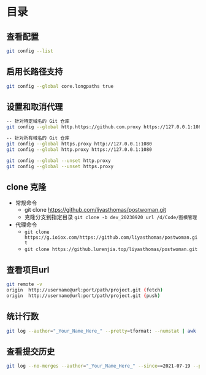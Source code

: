 # 目录

## 查看配置

``` bash
git config --list
```

## 启用长路径支持

``` bash
git config --global core.longpaths true
```

## 设置和取消代理
``` bash
-- 针对特定域名的 Git 仓库
git config --global http.https://github.com.proxy https://127.0.0.1:1080

-- 针对所有域名的 Git 仓库
git config --global https.proxy http://127.0.0.1:1080
git config --global http.proxy https://127.0.0.1:1080

git config --global --unset http.proxy
git config --global --unset https.proxy
```


## clone 克隆

- 常规命令
  - git clone https://github.com/liyasthomas/postwoman.git
  - 克隆分支到指定目录  `git clone -b dev_20230920 url /d/Code/图模管理`
- 代理命令
  - `git clone https://g.ioiox.com/https://github.com/liyasthomas/postwoman.git`
  - `git clone https://github.lurenjia.top/liyasthomas/postwoman.git`

## 查看项目url

``` bash
git remote -v
origin  http://username@url:port/path/project.git (fetch)
origin  http://username@url:port/path/project.git (push)
```

## 统计行数

``` bash
git log --author="_Your_Name_Here_" --pretty=tformat: --numstat | awk '{ add += $1; subs += $2; loc += $1 - $2 } END { printf "added lines: %s, removed lines: %s, total lines: %s\n", add, subs, loc }'
```

## 查看提交历史

``` bash
git log --no-merges --author="_Your_Name_Here_" --since==2021-07-19 --pretty=format:"%as : %s"
```